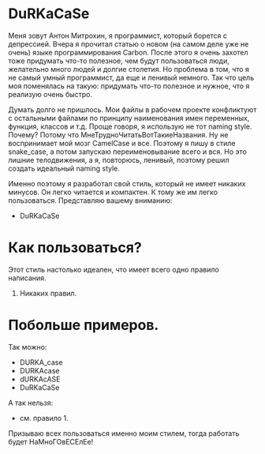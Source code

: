 # DuRKaCaSe
Меня зовут Антон Митрохин, я программист, который борется с депрессией. Вчера я прочитал статью о новом (на самом деле уже не очень) языке программирования Carbon. После этого я очень захотел тоже придумать что-то полезное, чем будут пользоваться люди, желательно много людей и долгие столетия. Но проблема в том, что я не самый умный программист, да еще и ленивый немного. Так что цель моя поменялась на такую: придумать что-то полезное и нужное, что я реализую очень быстро.

Думать долго не пришлось. Мои файлы в рабочем проекте конфликтуют с остальными файлами по принципу наименования имен переменных, функция, классов и т.д. Проще говоря, я использую не тот naming style. Почему? Потому что МнеТрудноЧитатьВотТакиеНазвания. Ну не воспринимает мой мозг CamelCase и все. Поэтому я пишу в стиле snake_case, а потом запускаю переименовывание всего и вся. Но это лишние телодвижения, а я, повторюсь, ленивый, поэтому решил создать идеальный naming style.

Именно поэтому я разработал свой стиль, который не имеет никаких минусов. Он легко читается и компактен. К тому же им легко пользоваться. Представляю вашему вниманию:

* DuRKaCaSe

# Как пользоваться?

Этот стиль настолько идеален, что имеет всего одно правило написания.

 1. Никаких правил.

# Побольше примеров.

Так можно:

 * DURKA_case
 * DURKAcase
 * dURKAcASE
 * DuRKaCaSe

А так нельзя:
 * см. правило 1.

Призываю всех пользоваться именно моим стилем, тогда работать будет НаМноГОвЕСЕлЕе!
